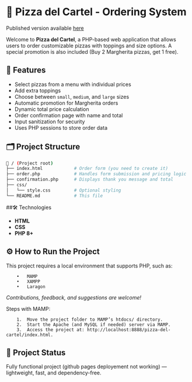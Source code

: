 # 🍕 Pizza del Cartel - Ordering System
Published version available [here](https://theofief.github.io/pizza-del-cartel-order-form/)

Welcome to **Pizza del Cartel**, a PHP-based web application that allows users to order customizable pizzas with toppings and size options. A special promotion is also included (Buy 2 Margherita pizzas, get 1 free).

## 🚀 Features

- Select pizzas from a menu with individual prices
- Add extra toppings
- Choose between `small`, `medium`, and `large` sizes
- Automatic promotion for Margherita orders
- Dynamic total price calculation
- Order confirmation page with name and total
- Input sanitization for security
- Uses PHP sessions to store order data

## 🗂️ Project Structure

```bash
📁 / (Project root)
├── index.html            # Order form (you need to create it)
├── order.php             # Handles form submission and pricing logic
├── confirmation.php      # Displays thank you message and total
├── css/
│   └── style.css         # Optional styling
└── README.md             # This file
```

##🛠️ Technologies
- **HTML**  
- **CSS**  
- **PHP 8+**

## ⚙️ How to Run the Project

This project requires a local environment that supports PHP, such as:
```
	•	MAMP
	•	XAMPP
	•	Laragon
```

*Contributions, feedback, and suggestions are welcome!*

Steps with MAMP:
```
	1.	Move the project folder to MAMP’s htdocs/ directory.
	2.	Start the Apache (and MySQL if needed) server via MAMP.
	3.	Access the project at: http://localhost:8888/pizza-del-cartel/index.html.
```

## 📌 Project Status

Fully functional project (github pages deployement not working) — lightweight, fast, and dependency-free.
